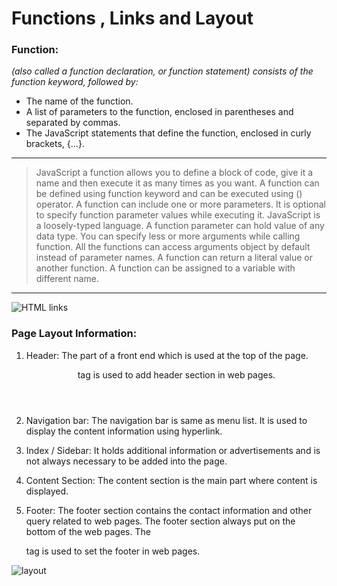 # Functions , Links and Layout

### Function:
_(also called a function declaration, or function statement) consists of the function keyword, followed by:_

- The name of the function.
- A list of parameters to the function, enclosed in parentheses and separated by commas.
- The JavaScript statements that define the function, enclosed in curly brackets, {...}.

__________

>  JavaScript a function allows you to define a block of code, give it a name and then execute it as many times as you want.
> A function can be defined using function keyword and can be executed using () operator.
> A function can include one or more parameters. It is optional to specify function parameter values while executing it.
> JavaScript is a loosely-typed language. A function parameter can hold value of any data type.
> You can specify less or more arguments while calling function.
> All the functions can access arguments object by default instead of parameter names.
> A function can return a literal value or another function.
> A function can be assigned to a variable with different name.

___________

![HTML links](https://ictacademy.com.ng/wp-content/uploads/2017/10/html-link-image-comments-6-638.jpg)


### Page Layout Information:

1. Header: The part of a front end which is used at the top of the page. <header> tag is used to add header section in web pages.

2. Navigation bar: The navigation bar is same as menu list. It is used to display the content information using hyperlink.
3. Index / Sidebar: It holds additional information or advertisements and is not always necessary to be added into the page.

4. Content Section: The content section is the main part where content is displayed.

5. Footer: The footer section contains the contact information and other query related to web pages. The footer section always put on the bottom of the web pages. The <footer> tag is used to set the footer in web pages.

![layout](https://getflywheel.com/wp-content/uploads/2016/08/css-grid-layouts-grid-example-start-final.png)